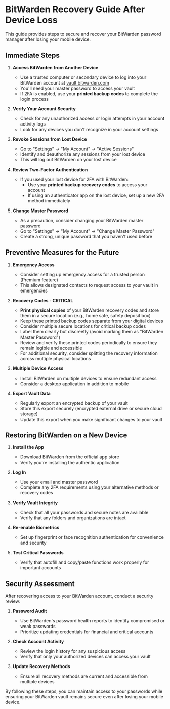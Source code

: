 # BitWarden Recovery Guide After Device Loss

This guide provides steps to secure and recover your BitWarden password manager after losing your mobile device.

## Immediate Steps

1. **Access BitWarden from Another Device**
   - Use a trusted computer or secondary device to log into your BitWarden account at [vault.bitwarden.com](https://vault.bitwarden.com)
   - You'll need your master password to access your vault
   - If 2FA is enabled, use your **printed backup codes** to complete the login process

2. **Verify Your Account Security**
   - Check for any unauthorized access or login attempts in your account activity logs
   - Look for any devices you don't recognize in your account settings

3. **Revoke Sessions from Lost Device**
   - Go to "Settings" → "My Account" → "Active Sessions"
   - Identify and deauthorize any sessions from your lost device
   - This will log out BitWarden on your lost device

4. **Review Two-Factor Authentication**
   - If you used your lost device for 2FA with BitWarden:
     - Use your **printed backup recovery codes** to access your account
     - If using an authenticator app on the lost device, set up a new 2FA method immediately

5. **Change Master Password**
   - As a precaution, consider changing your BitWarden master password
   - Go to "Settings" → "My Account" → "Change Master Password"
   - Create a strong, unique password that you haven't used before

## Preventive Measures for the Future

1. **Emergency Access**
   - Consider setting up emergency access for a trusted person (Premium feature)
   - This allows designated contacts to request access to your vault in emergencies

2. **Recovery Codes - CRITICAL**
   - **Print physical copies** of your BitWarden recovery codes and store them in a secure location (e.g., home safe, safety deposit box)
   - Keep these printed backup codes separate from your digital devices
   - Consider multiple secure locations for critical backup codes
   - Label them clearly but discreetly (avoid marking them as "BitWarden Master Password")
   - Review and verify these printed codes periodically to ensure they remain legible and accessible
   - For additional security, consider splitting the recovery information across multiple physical locations

3. **Multiple Device Access**
   - Install BitWarden on multiple devices to ensure redundant access
   - Consider a desktop application in addition to mobile

4. **Export Vault Data**
   - Regularly export an encrypted backup of your vault
   - Store this export securely (encrypted external drive or secure cloud storage)
   - Update this export when you make significant changes to your vault

## Restoring BitWarden on a New Device

1. **Install the App**
   - Download BitWarden from the official app store
   - Verify you're installing the authentic application

2. **Log In**
   - Use your email and master password
   - Complete any 2FA requirements using your alternative methods or recovery codes

3. **Verify Vault Integrity**
   - Check that all your passwords and secure notes are available
   - Verify that any folders and organizations are intact

4. **Re-enable Biometrics**
   - Set up fingerprint or face recognition authentication for convenience and security

5. **Test Critical Passwords**
   - Verify that autofill and copy/paste functions work properly for important accounts

## Security Assessment

After recovering access to your BitWarden account, conduct a security review:

1. **Password Audit**
   - Use BitWarden's password health reports to identify compromised or weak passwords
   - Prioritize updating credentials for financial and critical accounts

2. **Check Account Activity**
   - Review the login history for any suspicious access
   - Verify that only your authorized devices can access your vault

3. **Update Recovery Methods**
   - Ensure all recovery methods are current and accessible from multiple devices

By following these steps, you can maintain access to your passwords while ensuring your BitWarden vault remains secure even after losing your mobile device.
